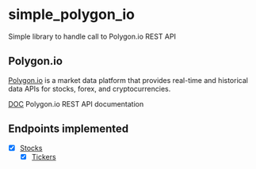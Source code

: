 # simple_polygon_io

Simple library to handle call to Polygon.io REST API

## Polygon.io

[Polygon.io](https://polygon.io/) is a market data platform that provides real-time and historical data APIs for stocks, forex, and cryptocurrencies.

[DOC](https://polygon.io/docs/stocks/getting-started) Polygon.io REST API documentation

## Endpoints implemented

- [x] [Stocks](https://polygon.io/docs/stocks/getting-started)
  - [x] [Tickers](https://polygon.io/docs/stocks/get_v3_reference_tickers)